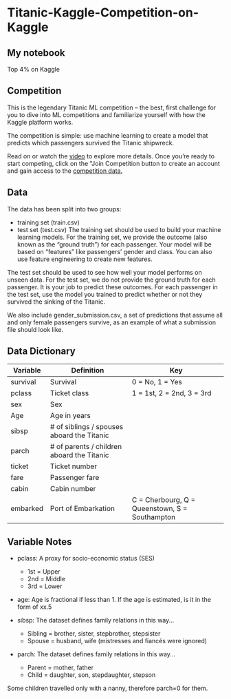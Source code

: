 # Titanic-Kaggle-Competition-on-Kaggle
## My notebook

Top 4% on Kaggle

## Competition
This is the legendary Titanic ML competition – the best, first challenge for you to dive into ML competitions and familiarize yourself with how the Kaggle platform works.

The competition is simple: use machine learning to create a model that predicts which passengers survived the Titanic shipwreck.

Read on or watch the [video](https://www.youtube.com/watch?v=8yZMXCaFshs) to explore more details. Once you’re ready to start competing, click on the "Join Competition button to create an account and gain access to the [competition data.](https://www.kaggle.com/c/titanic/data)

## Data
The data has been split into two groups:

* training set (train.csv)
* test set (test.csv)
The training set should be used to build your machine learning models. For the training set, we provide the outcome (also known as the “ground truth”) for each passenger. Your model will be based on “features” like passengers’ gender and class. You can also use feature engineering to create new features.

The test set should be used to see how well your model performs on unseen data. For the test set, we do not provide the ground truth for each passenger. It is your job to predict these outcomes. For each passenger in the test set, use the model you trained to predict whether or not they survived the sinking of the Titanic.

We also include gender_submission.csv, a set of predictions that assume all and only female passengers survive, as an example of what a submission file should look like.

## Data Dictionary
Variable |	Definition |	Key
------------ | -------------|---------------
survival	| Survival |	0 = No, 1 = Yes
pclass	| Ticket class	| 1 = 1st, 2 = 2nd, 3 = 3rd
sex	| Sex	|
Age |	Age in years |	
sibsp	| # of siblings / spouses aboard the Titanic |	
parch	| # of parents / children aboard the Titanic	|
ticket	| Ticket number	|
fare	| Passenger fare |	
cabin	| Cabin number	|
embarked	| Port of Embarkation	| C = Cherbourg, Q = Queenstown, S = Southampton
## Variable Notes
* pclass: A proxy for socio-economic status (SES)
  * 1st = Upper
  * 2nd = Middle
  * 3rd = Lower

* age: Age is fractional if less than 1. If the age is estimated, is it in the form of xx.5

* sibsp: The dataset defines family relations in this way...
  * Sibling = brother, sister, stepbrother, stepsister
  * Spouse = husband, wife (mistresses and fiancés were ignored)

* parch: The dataset defines family relations in this way...
  * Parent = mother, father
  * Child = daughter, son, stepdaughter, stepson

Some children travelled only with a nanny, therefore parch=0 for them.
